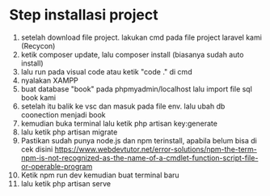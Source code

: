 # Step installasi project

1. setelah download file project. lakukan cmd pada file project laravel kami (Recycon) 
2. ketik composer update, lalu composer install (biasanya sudah auto install)
3. lalu run pada visual code atau ketik "code ." di cmd
4. nyalakan XAMPP
5. buat database "book" pada phpmyadmin/localhost lalu import file sql book kami
6. setelah itu balik ke vsc dan masuk pada file env. lalu ubah db coonection menjadi book 
7. kemudian buka terminal lalu ketik php artisan key:generate
8. lalu ketik php artisan migrate
9. Pastikan sudah punya node.js dan npm terinstall, apabila belum bisa di cek disini https://www.webdevtutor.net/error-solutions/npm-the-term-npm-is-not-recognized-as-the-name-of-a-cmdlet-function-script-file-or-operable-program
10. Ketik npm run dev kemudian buat terminal baru
11. lalu ketik php artisan serve
